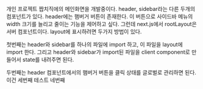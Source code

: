 
개인 프로젝트 짭치직에의 메인화면을 개발중이다. header, sidebar라는 다른 두개의 컴포넌트가 있다. header에는 햄버거 버튼이 존재한다. 이 버튼으로 사이드바 메뉴의 width 크기를 늘리고 줄이는 기능을 제어하고 싶다. 그런데 next.js에서 rootLayout은 서버 컴포넌트이다. layout에 표시하려면 두가지 방법이 있다.

첫번째는 header와 sidebar를 하나의 파일에 import 하고, 이 파일을 layout에 import 한다. 그리고 header와 sidebar가 import된 파일을 client component로 만들어서 state를 내려주면 된다.

두번째는 header 컴포넌트에서의 햄버거 버튼을 클릭 상태를 글로벌로 관리하면 된다.
이건 세번째 테스트 네번째